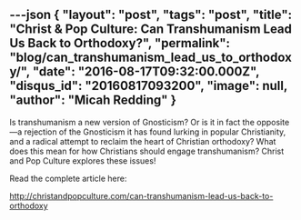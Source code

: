 ---json
{
	"layout": "post",
	"tags": "post",
    "title": "Christ & Pop Culture: Can Transhumanism Lead Us Back to Orthodoxy?",
    "permalink": "blog/can_transhumanism_lead_us_to_orthodoxy/",
    "date": "2016-08-17T09:32:00.000Z",
    "disqus_id": "20160817093200",
    "image":  null,
    "author": "Micah Redding"
}
---

<p>Is transhumanism a new version of Gnosticism? Or is it in fact the opposite&mdash;a rejection of the Gnosticism it has found lurking in popular Christianity, and a radical attempt to reclaim the heart of Christian orthodoxy? What does this mean for how Christians should engage transhumanism? Christ and Pop Culture explores these issues!</p>
<p>Read the complete article here:</p>
<p><a href="http://christandpopculture.com/can-transhumanism-lead-us-back-to-orthodoxy">http://christandpopculture.com/can-transhumanism-lead-us-back-to-orthodoxy</a></p>
    
